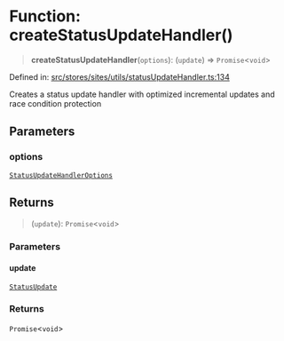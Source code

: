 # Function: createStatusUpdateHandler()

> **createStatusUpdateHandler**(`options`): (`update`) => `Promise`\<`void`\>

Defined in: [src/stores/sites/utils/statusUpdateHandler.ts:134](https://github.com/Nick2bad4u/Uptime-Watcher/blob/3cce0c3b352c8390536ca3c7399ece50a05faf18/src/stores/sites/utils/statusUpdateHandler.ts#L134)

Creates a status update handler with optimized incremental updates and race condition protection

## Parameters

### options

[`StatusUpdateHandlerOptions`](../interfaces/StatusUpdateHandlerOptions.md)

## Returns

> (`update`): `Promise`\<`void`\>

### Parameters

#### update

[`StatusUpdate`](../../../../../../shared/types/interfaces/StatusUpdate.md)

### Returns

`Promise`\<`void`\>
